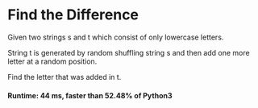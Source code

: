 # Find the Difference

 Given two strings s and t which consist of only lowercase letters.

String t is generated by random shuffling string s and then add one more letter at a random position.

Find the letter that was added in t.

#### Runtime: 44 ms, faster than 52.48% of Python3

